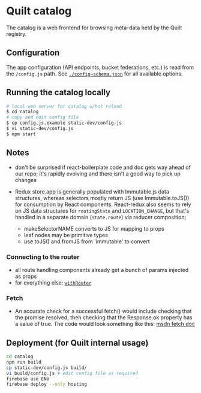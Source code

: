 # Quilt catalog

The catalog is a web frontend for browsing meta-data held by the Quilt registry.

## Configuration

The app configuration (API endpoints, bucket federations, etc.) is read from
the `/config.js` path.
See [`./config-schema.json`](./config-schema.json) for all available options.

## Running the catalog locally

```sh
# local web server for catalog w/hot reload
$ cd catalog
# copy and edit config file
$ cp config.js.example static-dev/config.js
$ vi static-dev/config.js
$ npm start
```

## Notes

- don't be surprised if react-boilerplate code and doc gets way ahead of our repo;
  it's rapidly evolving and there isn't a good way to pick up changes

- Redux store.app is generally populated with Immutable.js data structures, whereas
  selectors mostly return JS (use Immutable.toJS()) for consumption by React components.
  React-redux also seems to rely on JS data structures for `routingState` and `LOCATION_CHANGE`,
  but that's handled in a separate domain (`state.route`) via reducer composition;
  - makeSelectorNAME converts to JS for mapping to props
  - leaf nodes may be primitive types
  - use toJS() and fromJS from 'immutable' to convert

### Connecting to the router

- all route handling components already get a bunch of params injected as props
- for everything else: [`withRouter`](https://github.com/ReactTraining/react-router/blob/c3cd9675bd8a31368f87da74ac588981cbd6eae7/upgrade-guides/v2.4.0.#d)

### Fetch

- An accurate check for a successful fetch() would include checking that
  the promise resolved, then checking that the Response.ok property has
  a value of true. The code would look something like this:
  [msdn fetch doc](https://developer.mozilla.org/en-US/docs/Web/API/Fetch_API/Using_Fetch)

## Deployment (for Quilt internal usage)

```sh
cd catalog
npm run build
cp static-dev/config.js build/
vi build/config.js # edit config file as required
firebase use ENV
firebase deploy --only hosting
```
